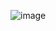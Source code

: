 ![image](https://github.com/Livl-Corporation/livl-pacman/assets/62793491/57617b44-13eb-4680-a742-07753d40e0ce)
